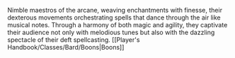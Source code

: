 Nimble maestros of the arcane, weaving enchantments with finesse, their dexterous movements orchestrating spells that dance through the air like musical notes. Through a harmony of both magic and agility, they captivate their audience not only with melodious tunes but also with the dazzling spectacle of their deft spellcasting. [[Player's Handbook/Classes/Bard/Boons|Boons]]
